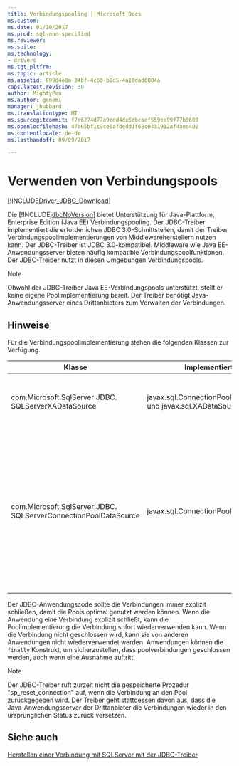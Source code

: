 ```yaml
---
title: Verbindungspooling | Microsoft Docs
ms.custom: 
ms.date: 01/19/2017
ms.prod: sql-non-specified
ms.reviewer: 
ms.suite: 
ms.technology:
- drivers
ms.tgt_pltfrm: 
ms.topic: article
ms.assetid: 699d4e8a-34bf-4c60-b0d5-4a10dad6084a
caps.latest.revision: 30
author: MightyPen
ms.author: genemi
manager: jhubbard
ms.translationtype: MT
ms.sourcegitcommit: f7e6274d77a9cdd4de6cbcaef559ca99f77b3608
ms.openlocfilehash: 47a65bf1c9ce6afdedd1f68c0431912af4aea402
ms.contentlocale: de-de
ms.lasthandoff: 09/09/2017

---
```

# <a name="using-connection-pooling"></a>Verwenden von Verbindungspools
[!INCLUDE[Driver_JDBC_Download](../../includes/driver_jdbc_download.md)]

  Die [!INCLUDE[jdbcNoVersion](../../includes/jdbcnoversion_md.md)] bietet Unterstützung für Java-Plattform, Enterprise Edition (Java EE) Verbindungspooling. Der JDBC-Treiber implementiert die erforderlichen JDBC 3.0-Schnittstellen, damit der Treiber Verbindungspoolimplementierungen von Middlewareherstellern nutzen kann. Der JDBC-Treiber ist JDBC 3.0-kompatibel. Middleware wie Java EE-Anwendungsserver bieten häufig kompatible Verbindungspoolfunktionen. Der JDBC-Treiber nutzt in diesen Umgebungen Verbindungspools.  
  
> [!NOTE]  
>  Obwohl der JDBC-Treiber Java EE-Verbindungspools unterstützt, stellt er keine eigene Poolimplementierung bereit. Der Treiber benötigt Java-Anwendungsserver eines Drittanbieters zum Verwalten der Verbindungen.  
  
## <a name="remarks"></a>Hinweise  
 Für die Verbindungspoolimplementierung stehen die folgenden Klassen zur Verfügung.  
  
|Klasse|Implementiert|Description|  
|-----------|----------------|-----------------|  
|com.Microsoft.SqlServer.JDBC. SQLServerXADataSource|javax.sql.ConnectionPoolDataSource und javax.sql.XADataSource|Wir empfehlen die Verwendung der [SQLServerXADataSource](../../connect/jdbc/reference/sqlserverxadatasource-class.md) Klasse für alle Java EE-Serverfunktionen benötigt, da sie alle JDBC 3.0-poolfunktionen und XA-Schnittstellen implementiert.|  
|com.Microsoft.SqlServer.JDBC. SQLServerConnectionPoolDataSource|javax.sql.ConnectionPoolDataSource|Bei dieser Klasse handelt es sich um ein Verbindungsfactory, das es dem Java EE-Anwendungsserver ermöglicht, den Verbindungspool mit physischen Verbindungen zu füllen. Wenn die Konfiguration des Java EE-Herstellers eine Klasse, die javax.sql.ConnectionPoolDataSource implementiert erfordert, geben Sie den Klassennamen als [SQLServerConnectionPoolDataSource](../../connect/jdbc/reference/sqlserverconnectionpooldatasource-class.md). Im Allgemeinen sollten Sie verwenden die [SQLServerXADataSource](../../connect/jdbc/reference/sqlserverxadatasource-class.md) Klasse stattdessen, da er sowohl poolfunktionen implementiert und XA-Schnittstellen und in weitere Java EE-Serverkonfigurationen überprüft wurde.|  
  
 Der JDBC-Anwendungscode sollte die Verbindungen immer explizit schließen, damit die Pools optimal genutzt werden können. Wenn die Anwendung eine Verbindung explizit schließt, kann die Poolimplementierung die Verbindung sofort wiederverwenden kann. Wenn die Verbindung nicht geschlossen wird, kann sie von anderen Anwendungen nicht wiederverwendet werden. Anwendungen können die `finally` Konstrukt, um sicherzustellen, dass poolverbindungen geschlossen werden, auch wenn eine Ausnahme auftritt.  
  
> [!NOTE]  
>  Der JDBC-Treiber ruft zurzeit nicht die gespeicherte Prozedur "sp_reset_connection" auf, wenn die Verbindung an den Pool zurückgegeben wird. Der Treiber geht stattdessen davon aus, dass die Java-Anwendungsserver der Drittanbieter die Verbindungen wieder in den ursprünglichen Status zurück versetzen.  
  
## <a name="see-also"></a>Siehe auch  
 [Herstellen einer Verbindung mit SQLServer mit der JDBC-Treiber](../../connect/jdbc/connecting-to-sql-server-with-the-jdbc-driver.md)  
  
  
